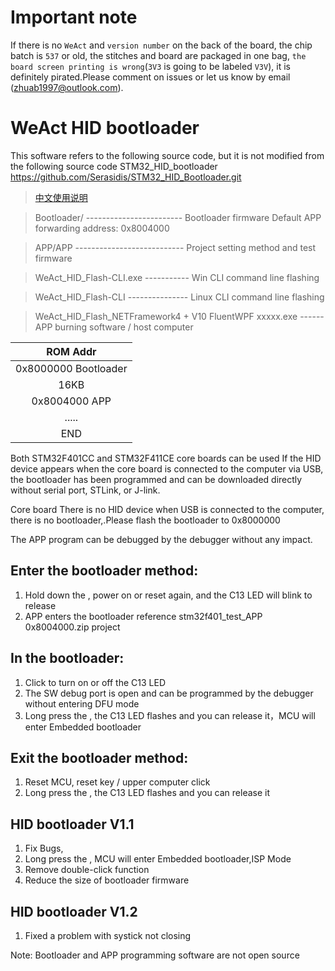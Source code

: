 # Important note

If there is no `WeAct` and `version number` on the back of the board, the chip batch is `537` or old, the stitches and board are packaged in one bag, `the board screen printing is wrong`(`3V3` is going to be labeled `V3V`), it is definitely pirated.Please comment on issues or let us know by email (zhuab1997@outlook.com).

# WeAct HID bootloader

This software refers to the following source code, but it is not modified from the following source code
STM32_HID_bootloader https://github.com/Serasidis/STM32_HID_Bootloader.git

> [中文使用说明](/Soft/WeAct_HID_FW_Bootloader/README_zh-CN.md)

> Bootloader/  ------------------------  Bootloader firmware Default APP forwarding address: 0x8004000

> APP/APP   ---------------------------  Project setting method and test firmware

> WeAct_HID_Flash-CLI.exe  ----------- Win CLI command line flashing

> WeAct_HID_Flash-CLI  --------------- Linux CLI command line flashing

> WeAct_HID_Flash_NETFramework4 + V10 FluentWPF xxxxx.exe  ------  APP burning software / host computer

|ROM Addr|
|:--:|
|0x8000000 Bootloader|       
|16KB |        
|0x8004000 APP|  
|..... |
|END|

Both STM32F401CC and STM32F411CE core boards can be used
If the HID device appears when the core board is connected to the computer via USB, the bootloader has been programmed and can be downloaded directly without serial port, STLink, or J-link.

Core board There is no HID device when USB is connected to the computer, there is no bootloader,.Please flash the bootloader to 0x8000000

The APP program can be debugged by the debugger without any impact.

## Enter the bootloader method:
1. Hold down the <KEY key>, power on or reset again, and the C13 LED will blink to release
2. APP enters the bootloader reference stm32f401_test_APP 0x8004000.zip project

## In the bootloader:
1. <KEY key> Click to turn on or off the C13 LED
2. The SW debug port is open and can be programmed by the debugger without entering DFU mode
3. Long press the <KEY key>, the C13 LED flashes and you can release it，MCU will enter Embedded bootloader

## Exit the bootloader method:
1. Reset MCU, reset key / upper computer click <MCU reset>
2. Long press the <KEY key>, the C13 LED flashes and you can release it

## HID bootloader V1.1
1. Fix Bugs,
2. Long press the <KEY key>, MCU will enter Embedded bootloader,ISP Mode
3. Remove double-click function
4. Reduce the size of bootloader firmware

## HID bootloader V1.2
1. Fixed a problem with systick not closing
 
Note: Bootloader and APP programming software are not open source